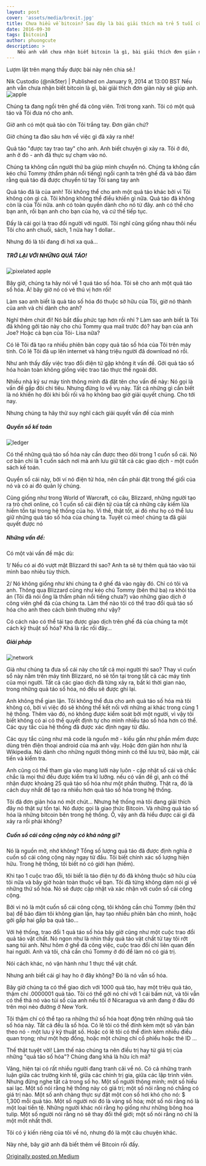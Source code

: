 ```yaml
---
layout: post
cover: 'assets/media/brexit.jpg'
title: Chưa hiểu về bitcoin? Sau đây là bài giải thích mà trẻ 5 tuổi cũng hiểu được.
date: 2016-09-30
tags: [bitcoin]
author: phuongcute
description: >
    Nếu anh vẫn chưa nhận biết bitcoin là gì, bài giải thích đơn giản này sẽ giúp anh.
---
```



Lượm lặt trên mạng thấy được bài này nên chia sẻ.!

Nik Custodio (@nik5ter) | Published on January 9, 2014 at 13:00 BST
Nếu anh vẫn chưa nhận biết bitcoin là gì, bài giải thích đơn giản này sẽ giúp anh.
![apple](/assets/images/posts/2016-09-30/apple-bitcoin.jpeg)

Chúng ta đang ngồi trên ghế đá công viên. Trời trong xanh. Tôi có một quả táo và Tôi đưa nó cho anh.

Giờ anh có một quả tảo còn Tôi trắng tay. Đơn giản chứ?

Giờ chúng ta đào sâu hơn về việc gì đã xảy ra nhé!

Quả táo "được tay trao tay" cho anh. Anh biết chuyện gì xảy ra. Tôi ở đó, anh ở đó - anh đã thực sự chạm vào nó.

Chúng ta không cần người thứ ba giúp mình chuyển nó. Chúng ta không cần kéo chú Tommy (thẩm phán nổi tiếng) ngồi cạnh ta trên ghế đá và bảo đảm rằng quả táo đã được chuyển từ tay Tôi sang tay anh

Quả táo đã là của anh! Tôi không thể cho anh một quả táo khác bởi vì Tôi không còn gì cả. Tôi không không thể điều khiển gì nữa. Quả táo đã không còn là của Tôi nữa. anh có toàn quyền dành cho nó từ đây. anh có thể cho bạn anh, rồi bạn anh cho bạn của họ, và cứ thế tiếp tục.

Đấy là cái gọi là trao đổi người với người. Tôi nghĩ cũng giống nhau thôi nếu Tôi cho anh chuối, sách, 1 nửa hay 1 dollar..

Nhưng đó là tôi đang đi hơi xa quá...

##### TRỞ LẠI VỚI NHỮNG QUẢ TÁO!
![pixelated apple](/assets/images/posts/2016-09-30/pixelated-apple.jpeg)

Bây giờ, chúng ta hãy nói về 1 quá táo số hóa. Tôi sẽ cho anh một quả táo số hóa. À! bây giờ nó có vẻ thú vị hơn rồi!

Làm sao anh biết là quả táo số hóa đó thuộc sở hữu của Tôi, giờ nó thành của anh và chỉ dành cho anh?

Nghĩ thêm chút đi! Nó bắt đầu phức tạp hơn rồi nhỉ ? Làm sao anh biết là Tôi đã không gởi táo này cho chú Tommy qua mail trước đó? hay bạn của anh Joe? Hoặc cả bạn của Tôi- Lisa nữa?

Có lẽ Tôi đã tạo ra nhiều phiên bản copy quả táo số hóa của Tôi trên máy tính. Có lẽ Tôi đã up lên internet và hàng triệu người đã download nó rồi.

Như anh thấy đấy việc trao đổi điện tử gặp không ít vấn đề. Gởi quả táo số hóa hoàn toàn không giống việc trao táo thực thể ngoài đời.

Nhiều nhà kỹ sư máy tính thông minh đã đặt tên cho vấn đề này: Nó gọi là vấn đề gấp đôi chi tiêu. Nhưng đừng lo về vụ này. Tất cả những gì cần biết là nó khiến họ đôi khi bối rối và họ không bao giờ giải quyết chúng. Cho tới nay.

Nhưng chúng ta hãy thử suy nghĩ cách giải quyết vấn đề của mình

##### Quyển sổ kế toán
![ledger](/assets/images/posts/2016-09-30/ledger.jpeg)

Có thể những quả táo số hóa này cần được theo dõi trong 1 cuốn sổ cái. Nó cơ bản chỉ là 1 cuốn sách nơi mà anh lưu giữ tất cả các giao dịch - một cuốn sách kế toán.

Quyển sổ cái này, bởi ví nó điện tử hóa, nên cần phải đặt trong thế giối của nó và có ai đó quản lý chúng.

Cũng giống như trong World of Warcraft, có câu, Blizzard, những người tạo ra trò chơi online, có 1 cuốn sổ cái điện tử của tất cả những cây kiếm lửa hiếm tồn tại trong hệ thống của họ. Vì thế, thật tốt, ai đó như họ có thể lưu giữ những quả táo số hóa của chúng ta. Tuyệt cú mèo! chúng ta đã giải quyết được nó

##### Những vấn đề:
Có một vài vấn đề mặc dù:

1/ Nếu có ai đó vượt mặt Blizzard thì sao? Anh ta sẽ tự thêm quả táo vào túi mình bao nhiêu tùy thích.

2/ Nó không giống như khi chúng ta ở ghế đá vào ngày đó. Chỉ có tôi và anh. Thông qua Blizzard cũng như kéo chú Tommy (bên thứ ba) ra khỏi tòa án (Tôi đã nói ổng là thẩm phán nổi tiếng chưa?) vào những giao dịch ở công viên ghế đá của chúng ta. Làm thế nào tôi có thể trao đổi quả táo số hóa cho anh theo cách bình thường như vậy?

Có cách nào có thể tái tạo được giao dịch trên ghế đá của chúng ta một cách kỹ thuật số hóa? Khá là rắc rối đây...

##### Giải pháp
![network](/assets/images/posts/2016-09-30/network.gif)

Giả như chúng ta đưa sổ cái này cho tất cả mọi người thì sao? Thay vì cuốn sổ này nằm trên máy tính Blizzard, nó sẽ tồn tại trong tất cả các máy tính của mọi người. Tất cả các giao dịch đã từng xảy ra, bất kì thời gian nào, trong những quả táo số hóa, nó đều sẽ được ghi lại.

Anh không thể gian lận. Tôi không thể đưa cho anh quả táo số hóa mà tôi không có, bởi vì việc đó sẽ không thể kết nối với những ai khác trong cùng 1 hệ thống.
Thêm vào đó, nó không được kiểm soát bởi một người, vì vậy tôi biết không có ai có thể quyết định tự cho mình nhiều táo số hóa hơn có thể. Các quy tắc của hệ thống đã được xác định ngay từ đầu.

Các quy tắc cũng như mã code là nguồn mở - kiểu gần như phần mềm được dùng trên điện thoại android của má anh vậy. Hoặc đơn giản hơn như là Wikipedia. Nó dành cho những người thông minh có thể lưu trữ, bảo mật, cải tiến và kiểm tra.

Anh cũng có thể tham gia vào mạng lưới này luôn - cập nhật sổ cái và chắc chắc là mọi thứ đều được kiểm tra kĩ lưỡng. nếu có vấn đề gì, anh có thể nhận được khoảng 25 quả táo số hóa như một phần thưởng. Thật ra, đó là cách duy nhất để tạo ra nhiều hơn quả táo số hóa trong hệ thống.

Tôi đã đơn giản hóa nó một chút... Nhưng hệ thống mà tôi đang giải thích đây nó thật sự tồn tại. Nó được gọi là giao thức Bitcoin. Và những quả táo số hóa là những bitcoin bên trong hệ thống. Ồ, vậy anh đã hiểu được cái gì đã xảy ra rồi phải không?

##### Cuốn sổ cái công cộng này có khả năng gì?

Nó là nguồn mở, nhớ không? Tổng số lượng quả táo đã được định nghĩa ở cuốn sổ cái công cộng này ngay từ đầu. Tôi biết chính xác số lượng hiện hữu. Trong hệ thống, tôi biết nó có giới hạn (hiếm).

Khi tạo 1 cuộc trao đổi, tôi biết là táo điện tự đó đã không thuộc sở hữu của tôi nữa và bây giờ hoàn toàn thuộc về bạn. Tôi đã từng không dám nói gì về những thứ số hóa. Nó sẽ được cập nhật và xác nhận với cuốn sổ cái công cộng.

Bởi vì nó là một cuốn sổ cái công cộng, tôi không cần chú Tommy (bên thứ ba) để bảo đảm tôi không gian lận, hay tạo nhiều phiên bản cho mình, hoặc gởi gấp hai gấp ba quả táo...

Với hệ thống, trao đổi 1 quả táo số hóa bây giờ cũng như một cuộc trao đổi quả táo vật chất. Nó ngon như là nhìn thấy quả táo vật chất từ tay tôi rớt sang túi anh. Như hôm ở ghế đá công việc, cuộc trao đổi chỉ liên quan đến hai người. Anh và tôi, chả cần chú Tommy ở đó để làm nó có giá trị.

Nói cách khác, nó vận hành như 1 thực thể vật chất.

Nhưng anh biết cái gì hay ho ở đây không? Đó là nó vẫn số hóa.

Bây giờ chúng ta có thể giao dịch với 1000 quả táo, hay một triệu quả táo, thậm chí .0000001 quả táo. Tôi có thể gởi nó chỉ với 1 cái bấm nút, và tôi vẫn có thể thả nó vào túi số của anh nếu tôi ở Nicaragua và anh đang ở đâu đó trên mọi nẻo đường ở New York.

Tôi thậm chí có thể tạo ra những thứ số hóa hoạt động trên những quả táo số hóa này. Tất cả đều là số hóa. Có lẽ tôi có thể đính kèm một số văn bản theo nó - một lưu ý kỹ thuật số. Hoặc có lẽ tôi có thể đính kèm nhiều điều quan trọng; như một hợp đồng, hoặc một chứng chỉ cổ phiếu hoặc thẻ ID ...

Thế thật tuyệt vời! Làm thế nào chúng ta nên điều trị hay từ giá trị của những "quả táo số hóa"? Chúng đang khá là hữu ích mà?

Vâng, hiện tại có rất nhiều người đang tranh cãi về nó. Có cả những tranh luận giữa các trường kinh tế, giữa các chính trị gia, giữa các lập trình viên. Nhưng đừng nghe tất cả trong số họ. Một số người thông minh; một số hiểu sai lạc. Một số nói rằng hệ thống này có giá trị; một số nói rằng nó chẳng có giá trị nào. Một số anh chàng thực sự đặt một con số hơi khó cho nó: $ 1,300 mỗi quả táo. Một số người nói đó là vàng số hóa; một số nói rằng nó là một loại tiền tệ. Những người khác nói rằng họ giống như những bông hoa tulip. Một số người nói rằng nó sẽ thay đổi thế giới; một số nói rằng nó chỉ là một mốt nhất thời.

Tôi có ý kiến ​​riêng của tôi về nó, nhưng đó là một câu chuyện khác.

Này nhé, bây giờ anh đã biết thêm về Bitcoin rồi đấy.

[Originally posted on Medium](https://medium.freecodecamp.org/explain-bitcoin-like-im-five-73b4257ac833)